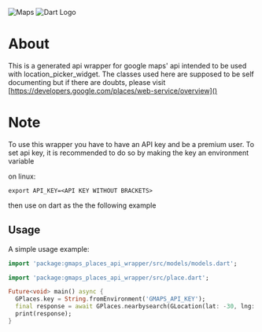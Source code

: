 ![Maps](https://i.imgur.com/B3G7nfH.png)
![Dart Logo](https://dart.dev/assets/shared/dart-logo-for-shares.png?2)
# About
This is a generated api wrapper for google maps' api intended to be used with location_picker_widget.
The classes used here are supposed to be self documenting but if there are doubts, please visit [https://developers.google.com/places/web-service/overview]()


# Note
To use this wrapper you have to have an API key and be a premium user.
To set api key, it is recommended to do so by making the key an environment variable

on linux:


  ```export API_KEY=<API KEY WITHOUT BRACKETS>```


then use on dart as the the following example

## Usage

A simple usage example:

```dart
import 'package:gmaps_places_api_wrapper/src/models/models.dart';

import 'package:gmaps_places_api_wrapper/src/place.dart';

Future<void> main() async {
  GPlaces.key = String.fromEnvironment('GMAPS_API_KEY');
  final response = await GPlaces.nearbysearch(GLocation(lat: -30, lng: 20));
  print(response);
}

```